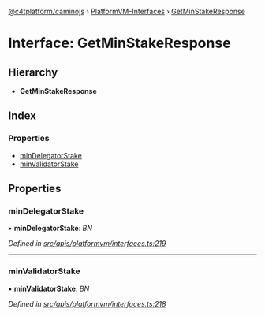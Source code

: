 [@c4tplatform/caminojs](../README.md) › [PlatformVM-Interfaces](../modules/platformvm_interfaces.md) › [GetMinStakeResponse](platformvm_interfaces.getminstakeresponse.md)

# Interface: GetMinStakeResponse

## Hierarchy

* **GetMinStakeResponse**

## Index

### Properties

* [minDelegatorStake](platformvm_interfaces.getminstakeresponse.md#mindelegatorstake)
* [minValidatorStake](platformvm_interfaces.getminstakeresponse.md#minvalidatorstake)

## Properties

###  minDelegatorStake

• **minDelegatorStake**: *BN*

*Defined in [src/apis/platformvm/interfaces.ts:219](https://github.com/chain4travel/caminojs/blob/8077d740/src/apis/platformvm/interfaces.ts#L219)*

___

###  minValidatorStake

• **minValidatorStake**: *BN*

*Defined in [src/apis/platformvm/interfaces.ts:218](https://github.com/chain4travel/caminojs/blob/8077d740/src/apis/platformvm/interfaces.ts#L218)*
